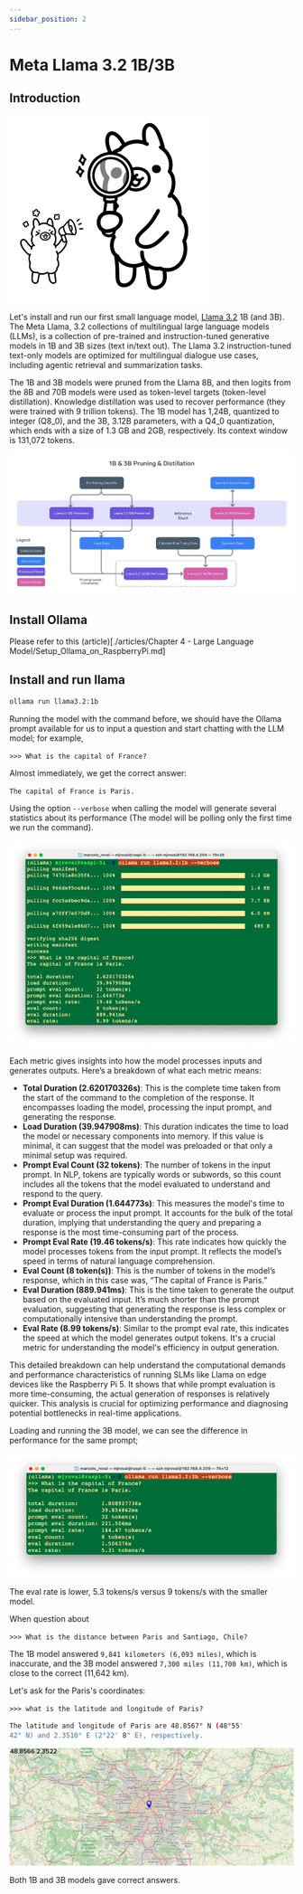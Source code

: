 ```yaml
---
sidebar_position: 2
---
```


# Meta Llama 3.2 1B/3B

## Introduction

![](../../pictures/Chapter4/small_and_multimodal.png)

Let's install and run our first small language model, [Llama 3.2](https://ai.meta.com/blog/llama-3-2-connect-2024-vision-edge-mobile-devices/) 1B (and 3B). The Meta Llama, 3.2 collections of multilingual large language models (LLMs),  is a collection of pre-trained and instruction-tuned generative models in 1B and 3B sizes (text in/text out). The Llama 3.2 instruction-tuned text-only models are optimized for multilingual dialogue use cases, including agentic retrieval and summarization tasks. 

The 1B and 3B models were pruned from the Llama 8B, and then logits from the 8B and 70B models were used as token-level targets (token-level distillation). Knowledge distillation was used to recover performance (they were trained with 9 trillion tokens). The 1B model has 1,24B, quantized to integer (Q8_0), and the 3B, 3.12B parameters, with a Q4_0 quantization, which ends with a size of 1.3 GB and 2GB, respectively. Its context window is 131,072 tokens. 

![](../../pictures/Chapter4/llama3_2.jpg)

## Install Ollama 

Please refer to this (article)[./articles/Chapter 4 - Large Language Model/Setup_Ollama_on_RaspberryPi.md]

## Install and run llama


```bash
ollama run llama3.2:1b
```

Running the model with the command before, we should have the Ollama prompt available for us to input a question and start chatting with the LLM model; for example, 

`>>> What is the capital of France?` 

Almost immediately, we get the correct answer: 

`The capital of France is Paris.` 	 

Using the option `--verbose` when calling the model will generate several statistics about its performance (The model will be polling only the first time we run the command).

![](../../pictures/Chapter4/llama3_2_1b_performance.png)

Each metric gives insights into how the model processes inputs and generates outputs. Here’s a breakdown of what each metric means:

- **Total Duration (2.620170326s)**: This is the complete time taken from the start of the command to the completion of the response. It encompasses loading the model, processing the input prompt, and generating the response.
- **Load Duration (39.947908ms)**: This duration indicates the time to load the model or necessary components into memory. If this value is minimal, it can suggest that the model was preloaded or that only a minimal setup was required. 
- **Prompt Eval Count (32 tokens)**: The number of tokens in the input prompt. In NLP, tokens are typically words or subwords, so this count includes all the tokens that the model evaluated to understand and respond to the query.
- **Prompt Eval Duration (1.644773s)**: This measures the model's time to evaluate or process the input prompt. It accounts for the bulk of the total duration, implying that understanding the query and preparing a response is the most time-consuming part of the process.
- **Prompt Eval Rate (19.46 tokens/s)**: This rate indicates how quickly the model processes tokens from the input prompt. It reflects the model’s speed in terms of natural language comprehension.
- **Eval Count (8 token(s))**: This is the number of tokens in the model’s response, which in this case was, “The capital of France is Paris.”
- **Eval Duration (889.941ms)**: This is the time taken to generate the output based on the evaluated input. It’s much shorter than the prompt evaluation, suggesting that generating the response is less complex or computationally intensive than understanding the prompt.
- **Eval Rate (8.99 tokens/s)**: Similar to the prompt eval rate, this indicates the speed at which the model generates output tokens. It's a crucial metric for understanding the model's efficiency in output generation.

This detailed breakdown can help understand the computational demands and performance characteristics of running SLMs like Llama on edge devices like the Raspberry Pi 5. It shows that while prompt evaluation is more time-consuming, the actual generation of responses is relatively quicker. This analysis is crucial for optimizing performance and diagnosing potential bottlenecks in real-time applications.

Loading and running the 3B model, we can see the difference in performance for the same prompt;

![](../../pictures/Chapter4/llama3_2_3b_performance.png)

The eval rate is lower, 5.3 tokens/s versus 9 tokens/s with the smaller model. 

When question about 

`>>> What is the distance between Paris and Santiago, Chile?`

The 1B model answered `9,841 kilometers (6,093 miles)`, which is inaccurate, and the 3B model answered `7,300 miles (11,700 km)`, which is close to the correct (11,642 km). 

Let's ask for the Paris's coordinates:

`>>> what is the latitude and longitude of Paris?`

```bash
The latitude and longitude of Paris are 48.8567° N (48°55' 
42" N) and 2.3510° E (2°22' 8" E), respectively.
```

![](../../pictures/Chapter4/paris-lat-lon.png)

Both 1B and 3B models gave correct answers. 